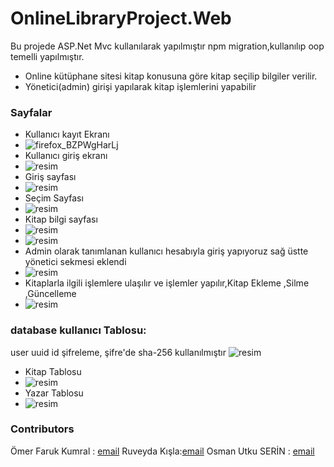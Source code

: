 # OnlineLibraryProject.Web
Bu projede ASP.Net Mvc kullanılarak yapılmıştır npm migration,kullanılıp oop temelli yapılmıştır.
- Online kütüphane sitesi kitap konusuna göre kitap seçilip bilgiler verilir.
- Yönetici(admin) girişi yapılarak kitap işlemlerini yapabilir 

### Sayfalar
- Kullanıcı kayıt Ekranı
- ![firefox_BZPWgHarLj](https://user-images.githubusercontent.com/74324563/234369034-5e654ea8-ae2e-4455-9285-505a5ddff625.png)
- Kullanıcı giriş ekranı
- ![resim](https://user-images.githubusercontent.com/74324563/234369261-adeabe3b-b01c-4a24-9608-af506d22638a.png)
- Giriş sayfası
- ![resim](https://user-images.githubusercontent.com/74324563/234369373-081795a3-eeed-4775-8f82-f4916bf5ae89.png)
- Seçim Sayfası
- ![resim](https://user-images.githubusercontent.com/74324563/234369503-dbe82b62-ab7c-4622-94e5-795a1ee46714.png)
- Kitap bilgi sayfası
- ![resim](https://user-images.githubusercontent.com/74324563/234369622-da93ca72-5c70-4dda-8b46-314ca330e2af.png)
- ![resim](https://user-images.githubusercontent.com/74324563/234370212-b4c330d3-f013-400b-8683-23908a80ade7.png)
- Admin olarak tanımlanan kullanıcı hesabıyla giriş yapıyoruz sağ üstte yönetici sekmesi eklendi
- ![resim](https://user-images.githubusercontent.com/74324563/234370732-9bc7d446-94ac-438c-8125-9b72a458c60f.png)
- Kitaplarla ilgili işlemlere ulaşılır ve işlemler yapılır,Kitap Ekleme ,Silme ,Güncelleme
- ![resim](https://user-images.githubusercontent.com/74324563/234374232-88481ebb-fab0-438c-a439-63dce7cd27b0.png)
### database kullanıcı Tablosu: 
user uuid id şifreleme, şifre'de sha-256 kullanılmıştır
![resim](https://user-images.githubusercontent.com/74324563/234375337-f421930c-569e-4602-9efa-4b0dc8639d3d.png)
- Kitap Tablosu
- ![resim](https://user-images.githubusercontent.com/74324563/234375796-b31e14a7-1212-412c-821c-807718f16323.png)
- Yazar Tablosu
- ![resim](https://user-images.githubusercontent.com/74324563/234375904-f1ba7db0-3ea8-4e1d-87e4-781d460ddd0f.png)
### Contributors
Ömer Faruk Kumral : [email](thekumral.44@gmail.com)
Ruveyda Kışla:[email](ruveydakisla34@gmail.com)
Osman Utku SERİN : [email](osman.utku2828@gmail.com)
